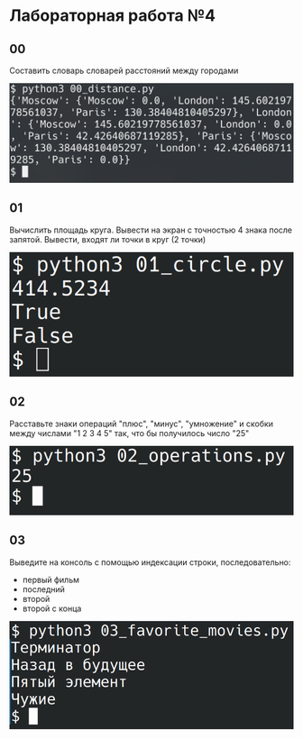 # Лабораторная работа №4
## 00
Составить словарь словарей расстояний между городами

![Снимок экрана](screens/00.png)

## 01
Вычислить площадь круга. Вывести на экран с точностью 4 знака после запятой. Вывести, входят ли точки в круг (2 точки)

![Снимок экрана](screens/01.png)

## 02
Расставьте знаки операций "плюс", "минус", "умножение" и скобки между числами "1 2 3 4 5" так, что бы получилось число "25"

![Снимок экрана](screens/02.png)

## 03
Выведите на консоль с помощью индексации строки, последовательно:
- первый фильм
- последний
- второй
- второй с конца

![Снимок экрана](screens/03.png)
